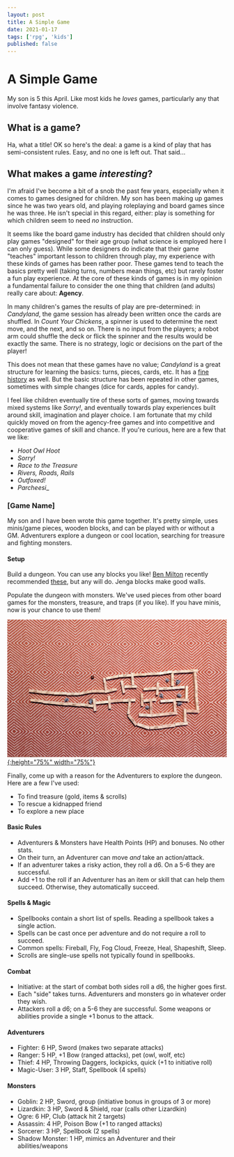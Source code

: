 ```yaml
---
layout: post
title: A Simple Game
date: 2021-01-17
tags: ['rpg', 'kids']
published: false
---
```


# A Simple Game
My son is 5 this April. Like most kids he _loves_ games, particularly any that involve fantasy violence.

## What is a game?
Ha, what a title! OK so here's the deal: a game is a kind of play that has semi-consistent rules. Easy, and no one is left out. That said...

## What makes a game _interesting_?
I'm afraid I've become a bit of a snob the past few years, especially when it comes to games designed for children. My son has been making up games since he was two years old, and playing roleplaying and board games since he was three. He isn't special in this regard, either: play is something for which children seem to need _no_ instruction.

It seems like the board game industry has decided that children should only play games "designed" for their age group (what science is employed here I can only guess). While some designers do indicate that their game "teaches" important lesson to children through play, my experience with these kinds of games has been rather poor. These games tend to teach the basics pretty well (taking turns, numbers mean things, etc) but rarely foster a fun play experience. At the core of these kinds of games is in my opinion a fundamental failure to consider the one thing that children (and adults) really care about: **Agency**.

In many children's games the results of play are pre-determined: in _Candyland_, the game session has already been written once the cards are shuffled. In _Count Your Chickens_, a spinner is used to determine the next move, and the next, and so on. There is no input from the players; a robot arm could shuffle the deck or flick the spinner and the results would be exactly the same. There is no strategy, logic or decisions on the part of the player!

This does not mean that these games have no value; _Candyland_ is a great structure for learning the basics: turns, pieces, cards, etc. It has a [fine history](https://www.theatlantic.com/technology/archive/2019/07/how-polio-inspired-the-creation-of-candy-land/594424/) as well. But the basic structure has been repeated in other games, sometimes with simple changes (dice for cards, apples for candy).

I feel like children eventually tire of these sorts of games, moving towards mixed systems like _Sorry!_, and eventually towards play experiences built around skill, imagination and player choice. I am fortunate that my child quickly moved on from the agency-free games and into competitive and cooperative games of skill and chance. If you're curious, here are a few that we like:

- _Hoot Owl Hoot_
- _Sorry!_
- _Race to the Treasure_
- _Rivers, Roads, Rails_
- _Outfoxed!_
- _Parcheesi__

### [Game Name]
My son and I have been wrote this game together. It's pretty simple, uses minis/game pieces, wooden blocks, and can be played with or without a GM. Adventurers explore a dungeon or cool location, searching for treasure and fighting monsters.

#### Setup
Build a dungeon. You can use any blocks you like! [Ben Milton](https://www.youtube.com/watch?v=fQ-ccPthhDY) recently recommended [these](https://www.amazon.com/gp/product/B00XV13FQG), but any will do. Jenga blocks make good walls.

Populate the dungeon with monsters. We've used pieces from other board games for the monsters, treasure, and traps (if you like). If you have minis, now is your chance to use them!

[![Alt text](/img/a-simple-game/a-simple-game-1.jpg "click to embiggen"){:height="75%" width="75%"}](/img/a-simple-game/a-simple-game-1.jpg)

Finally, come up with a reason for the Adventurers to explore the dungeon. Here are a few I've used:
- To find treasure (gold, items & scrolls)
- To rescue a kidnapped friend
- To explore a new place

#### Basic Rules
- Adventurers & Monsters have Health Points (HP) and bonuses. No other stats.
- On their turn, an Adventurer can move _and_ take an action/attack.
- If an adventurer takes a risky action, they roll a d6. On a 5-6 they are successful.
- Add +1 to the roll if an Adventurer has an item or skill that can help them succeed. Otherwise, they automatically succeed.

#### Spells & Magic
- Spellbooks contain a short list of spells. Reading a spellbook takes a single action.
- Spells can be cast once per adventure and do not require a roll to succeed.
- Common spells: Fireball, Fly, Fog Cloud, Freeze, Heal, Shapeshift, Sleep.  
- Scrolls are single-use spells not typically found in spellbooks.  

#### Combat
- Initiative: at the start of combat both sides roll a d6, the higher goes first.
- Each "side" takes turns. Adventurers and monsters go in whatever order they wish.
- Attackers roll a d6; on a 5-6 they are successful. Some weapons or abilities provide a single +1 bonus to the attack.

#### Adventurers
- Fighter: 6 HP, Sword (makes two separate attacks)
- Ranger: 5 HP, +1 Bow (ranged attacks), pet (owl, wolf, etc)
- Thief: 4 HP, Throwing Daggers, lockpicks, quick (+1 to initiative roll)
- Magic-User: 3 HP, Staff, Spellbook (4 spells)

#### Monsters
- Goblin: 2 HP, Sword, group (initiative bonus in groups of 3 or more)
- Lizardkin: 3 HP, Sword & Shield, roar (calls other Lizardkin)
- Ogre: 6 HP, Club (attack hit 2 targets)
- Assassin: 4 HP, Poison Bow (+1 to ranged attacks)
- Sorcerer: 3 HP, Spellbook (2 spells)
- Shadow Monster: 1 HP, mimics an Adventurer and their abilities/weapons
